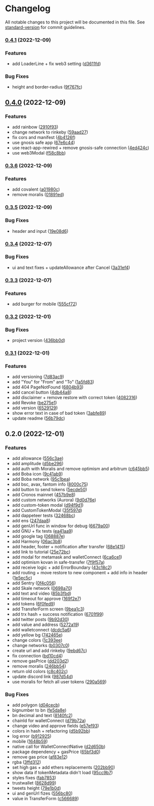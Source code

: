 # Changelog

All notable changes to this project will be documented in this file. See [standard-version](https://github.com/conventional-changelog/standard-version) for commit guidelines.

### [0.4.1](https://github.com/StableUnit/safe-transfer/compare/v0.4.0...v0.4.1) (2022-12-09)


### Features

* add LoaderLine + fix web3 setting ([d3611fd](https://github.com/StableUnit/safe-transfer/commit/d3611fd6f46b1227a680298fe92427ba5802213e))


### Bug Fixes

* height and border-radius ([9f767fc](https://github.com/StableUnit/safe-transfer/commit/9f767fc87d4dce15387adfdec2297791c906a276))

## [0.4.0](https://github.com/StableUnit/safe-transfer/compare/v0.3.6...v0.4.0) (2022-12-09)


### Features

* add rainbow ([2910f93](https://github.com/StableUnit/safe-transfer/commit/2910f93f08fb738829f416f923fa905894aac8c9))
* change network to rinkeby ([59aad27](https://github.com/StableUnit/safe-transfer/commit/59aad274b14db5b9383d13f1deba3c94636994d2))
* fix cors and manifest ([4b4126f](https://github.com/StableUnit/safe-transfer/commit/4b4126fb7230c5ecd2260895aa30215dd5c1c468))
* use gnosis safe app ([67e6c44](https://github.com/StableUnit/safe-transfer/commit/67e6c445559708308da2e5479d8e18997bc659df))
* use react-app-rewired + remove gnosis-safe connection ([4ed424c](https://github.com/StableUnit/safe-transfer/commit/4ed424c4e578ef8a9495f366428c7fd490229ed2))
* use web3Modal ([f58c8bb](https://github.com/StableUnit/safe-transfer/commit/f58c8bbf5dd1a996f28fd3782aa31490748fac68))

### [0.3.6](https://github.com/StableUnit/safe-transfer/compare/v0.3.5...v0.3.6) (2022-12-09)


### Features

* add covalent ([a01980c](https://github.com/StableUnit/safe-transfer/commit/a01980c4eb70ee56d4a690bc1cd4e69b74686367))
* remove moralis ([01891ed](https://github.com/StableUnit/safe-transfer/commit/01891edad407f61dde544e7b770476e240da476a))

### [0.3.5](https://github.com/StableUnit/safe-transfer/compare/v0.3.4...v0.3.5) (2022-12-09)


### Bug Fixes

* header and input ([19e08d6](https://github.com/StableUnit/safe-transfer/commit/19e08d6ed21eae5d284f21e1b647e8b2579d9553))

### [0.3.4](https://github.com/StableUnit/safe-transfer/compare/v0.3.3...v0.3.4) (2022-12-07)


### Bug Fixes

* ui and text fixes + updateAllowance after Cancel ([3a31ef4](https://github.com/StableUnit/safe-transfer/commit/3a31ef4dcfd77609d8bd4904591001c5c9d20117))

### [0.3.3](https://github.com/StableUnit/safe-transfer/compare/v0.3.2...v0.3.3) (2022-12-07)


### Features

* add burger for mobile ([555cf72](https://github.com/StableUnit/safe-transfer/commit/555cf721b49e2cdc1378c7c8d611b6dad0761afa))

### [0.3.2](https://github.com/StableUnit/safe-transfer/compare/v0.3.1...v0.3.2) (2022-12-01)


### Bug Fixes

* project version ([436bb0d](https://github.com/StableUnit/safe-transfer/commit/436bb0d25daf8ea378efc2663281f4f9acb03235))

### [0.3.1](https://github.com/StableUnit/safe-transfer/compare/v0.2.0...v0.3.1) (2022-12-01)


### Features

*  add versioning ([7d83ac9](https://github.com/StableUnit/safe-transfer/commit/7d83ac95651460a61c544615933c9dae0cd0f4fe))
* add "You" for "From" and "To" ([1a5fd83](https://github.com/StableUnit/safe-transfer/commit/1a5fd834b32d01fea52d91d9c1c406da53bf087a))
* add 404 PageNotFound ([6804b93](https://github.com/StableUnit/safe-transfer/commit/6804b93175ed64744d1d1bb29adcf5aaec0b72ed))
* add cancel button ([4db44a8](https://github.com/StableUnit/safe-transfer/commit/4db44a8e4e60e8baeb3bad35f832d8bff132e1c0))
* add disclaimer + remove restore with correct token ([4082316](https://github.com/StableUnit/safe-transfer/commit/4082316b397979350227696e6c4570f7d6c64d50))
* add Revoke ([be275e1](https://github.com/StableUnit/safe-transfer/commit/be275e1cc9656e68e86551a62ff0b524e9d7a745))
* add version ([6529129](https://github.com/StableUnit/safe-transfer/commit/6529129eedbaf0c50f561335b35e1330e388dcc6))
* show error text in case of bad token ([3abfe89](https://github.com/StableUnit/safe-transfer/commit/3abfe89d5f827f9ff02d080813c640294ec7fb60))
* update readme ([56b79dc](https://github.com/StableUnit/safe-transfer/commit/56b79dc916a90e3bb87dd830df519618d8d4bff1))

## 0.2.0 (2022-12-01)


### Features

* add allowance ([556c3ae](https://github.com/StableUnit/safe-transfer/commit/556c3ae04ace362d633082533a0303f06ab087b7))
* add amplitude ([d5be296](https://github.com/StableUnit/safe-transfer/commit/d5be2965fc437fd7e03eb4ad7584a9969fbb8d20))
* add auth with Moralis and remove optimism and arbitrum ([c645bb5](https://github.com/StableUnit/safe-transfer/commit/c645bb5cc2785d23debad6fd1ee6705bae764efe))
* add Boba icon ([9c41ab9](https://github.com/StableUnit/safe-transfer/commit/9c41ab9446352ffd4b6daf66b6ff5b63138171a3))
* add Boba network ([95c1bea](https://github.com/StableUnit/safe-transfer/commit/95c1bea13c82bccf3f220e060a8ab8998a222e96))
* add bsc, avax, fantom info ([8000c75](https://github.com/StableUnit/safe-transfer/commit/8000c75b414b5e3caee9b5d453766d56cd095668))
* add button to send tokens ([5ecde50](https://github.com/StableUnit/safe-transfer/commit/5ecde507dbe4fca32442d74ee21773e56ff95612))
* add Cronos mainnet ([457b9e8](https://github.com/StableUnit/safe-transfer/commit/457b9e89ca5164a6ae90712b8d1a690da98ab1fb))
* add custom networks (Aurora) ([9d0d76e](https://github.com/StableUnit/safe-transfer/commit/9d0d76eba202c2b2a93a2be25461e20b0f75d097))
* add custom-token modal ([d94f9d1](https://github.com/StableUnit/safe-transfer/commit/d94f9d1d1152d5d58674df184655a7c85e5ab8dd))
* add CustomTokenModal ([35f597d](https://github.com/StableUnit/safe-transfer/commit/35f597d2edf17172631509f47cbf4690a7d9a42a))
* add dappeteer tests ([32468bc](https://github.com/StableUnit/safe-transfer/commit/32468bcec4bd3c5748bb6651033201cc2e6c2163))
* add ens ([247daa8](https://github.com/StableUnit/safe-transfer/commit/247daa8be90eb51a1e6ffcdd5dfe643184bf6df3))
* add genUrl func in window for debug ([6679a00](https://github.com/StableUnit/safe-transfer/commit/6679a00415d578db0cf3ecef17e408d05d1a2cca))
* add GNU + fix tests ([ea41aa9](https://github.com/StableUnit/safe-transfer/commit/ea41aa919df142f20214fc57519c0fb3daf8e333))
* add google tag ([068887e](https://github.com/StableUnit/safe-transfer/commit/068887ebe697458aab3720af238ca74b7d3939a2))
* add Harmony ([06ac3b8](https://github.com/StableUnit/safe-transfer/commit/06ac3b8e00458aca8c46da595eeeb5e30c8e155e))
* add header, footer + notification after transfer ([68e1415](https://github.com/StableUnit/safe-transfer/commit/68e141554c037bbd2b1825b49e1f103c47dee1f6))
* add link to tutorial ([25e72bc](https://github.com/StableUnit/safe-transfer/commit/25e72bcfb074a04c1ca403603cf43d6d3f0ceb50))
* add modal for metamask and walletConnect ([6ca6ce1](https://github.com/StableUnit/safe-transfer/commit/6ca6ce18ab47475e0bd6c8032d48ee8eba743f2a))
* add optimism kovan in safe-transfer ([7f9f57a](https://github.com/StableUnit/safe-transfer/commit/7f9f57a89d2e7dc3818212a98ad10f43a1c47ff4))
* add receive logic + add ErrorBoundary ([43c18c2](https://github.com/StableUnit/safe-transfer/commit/43c18c26986e7ab28a000b3e39dd826e8c1c496c))
* add routing + move restore to new component + add info in header ([1e5ec5c](https://github.com/StableUnit/safe-transfer/commit/1e5ec5cccd3c49ab7196d70dd3d0af11fcce9a50))
* add Sentry ([0f4c056](https://github.com/StableUnit/safe-transfer/commit/0f4c0565f0ecf117ea981064563c763a9aea7c9c))
* add Skale network ([0698a70](https://github.com/StableUnit/safe-transfer/commit/0698a70620c86678a9513141f053a7ec958eb2a8))
* add text and video ([85b3fbd](https://github.com/StableUnit/safe-transfer/commit/85b3fbd82aa5cd20d7aeddd34959afa416ddd151))
* add timeout for approve ([169f2e7](https://github.com/StableUnit/safe-transfer/commit/169f2e7240f12215121d759b9d9fa0bf8dac487d))
* add tokens ([6f0fed9](https://github.com/StableUnit/safe-transfer/commit/6f0fed9b5e31b708b1c5640d0eabdcf079cf079d))
* add TransferForm screen ([9bea1c3](https://github.com/StableUnit/safe-transfer/commit/9bea1c3ad937be5cdfe62010d7e2a33ba331eca1))
* add trx hash + success notification ([6701f99](https://github.com/StableUnit/safe-transfer/commit/6701f990d56b7f44f7b324737fa3588a398220db))
* add twitter posts ([9b92d30](https://github.com/StableUnit/safe-transfer/commit/9b92d306829a4762feaeeef648b7f13805c5a847))
* add value and address ([5272a19](https://github.com/StableUnit/safe-transfer/commit/5272a19ffe4bfbe2991f12dfb3fcfe209e547c65))
* add walletconnect ([dcdc5a6](https://github.com/StableUnit/safe-transfer/commit/dcdc5a693e73e8f14e27a37852b9cdffeff0fe61))
* add yellow bg ([742465e](https://github.com/StableUnit/safe-transfer/commit/742465e63d9ce0f38c29c86c4ddd28b20d15b086))
* change colors ([1c393ee](https://github.com/StableUnit/safe-transfer/commit/1c393ee8be38c3cf140c5bf0a3951ea086e8b624))
* change networks ([b0307c0](https://github.com/StableUnit/safe-transfer/commit/b0307c020154396028751dd7e7628a0c8da4adbc))
* create url and add rinkeby ([9ebd67c](https://github.com/StableUnit/safe-transfer/commit/9ebd67c9947d1f4370bb3e3361ddfd7aea8ea584))
* fix connection ([bd10cd4](https://github.com/StableUnit/safe-transfer/commit/bd10cd4518f9399f741800c498644b26710b01c6))
* remove gasPrice ([dd203d2](https://github.com/StableUnit/safe-transfer/commit/dd203d21827b738c716107061b8d8c66b1a422dc))
* remove moralis ([246bb54](https://github.com/StableUnit/safe-transfer/commit/246bb543781be41ff789194c12c23a8182a30ee9))
* return old colors ([c8c402c](https://github.com/StableUnit/safe-transfer/commit/c8c402c17dc8ffbe56da1c83ebb0f0b68ae5e56a))
* update discord link ([987d54d](https://github.com/StableUnit/safe-transfer/commit/987d54dc9f86ac585b097f37215cd542278b94db))
* use moralis for fetch all user tokens ([290a569](https://github.com/StableUnit/safe-transfer/commit/290a5696c9c4b3ac649a20e5f401706b953ded81))


### Bug Fixes

* add polygon ([d04cecb](https://github.com/StableUnit/safe-transfer/commit/d04cecbe3be207f2ce97b37c93b7d91b48f2f1f6))
* bignumber to bn ([fe5da8e](https://github.com/StableUnit/safe-transfer/commit/fe5da8ec80afa6ae6ba2ea0a554431b0c86bd1f1))
* bn decimal and text ([8140fc2](https://github.com/StableUnit/safe-transfer/commit/8140fc2731cb0534e767c2fa7d25189b8c9acc91))
* chainId for walletConnect ([d79b72a](https://github.com/StableUnit/safe-transfer/commit/d79b72ac9a53dab369fdba03333c96588d6cd2a7))
* change video and approve fields ([e57ef93](https://github.com/StableUnit/safe-transfer/commit/e57ef9364b3a4205e539f4fccd0103a0dea84b77))
* colors in hash + refactoring ([d5b92bb](https://github.com/StableUnit/safe-transfer/commit/d5b92bb68caaf8fe9d4ee2d883f9ebc595c1c93f))
* log error ([b912925](https://github.com/StableUnit/safe-transfer/commit/b9129251cbd376e8308820e8b71d644d07cd074d))
* mobile ([1648b59](https://github.com/StableUnit/safe-transfer/commit/1648b597a6d54ce6af075ed856905b9aa6d2cc0b))
* native call for WalletConnectNative ([d2d650b](https://github.com/StableUnit/safe-transfer/commit/d2d650b775e453a4936873c065aeb09eddc5961e))
* package dependency + gasPrice ([65bf3d0](https://github.com/StableUnit/safe-transfer/commit/65bf3d05625b4da6b38103ea830ccc18db9491eb))
* remove gas price ([af83e12](https://github.com/StableUnit/safe-transfer/commit/af83e1287cc322be05a98c93d17c48416f9a929c))
* rgba ([3ffd312](https://github.com/StableUnit/safe-transfer/commit/3ffd3125138972a75adaf70ecfa6fd0321dab9e8))
* set high gas + add ethers replacements ([202bb90](https://github.com/StableUnit/safe-transfer/commit/202bb901f253f864e464177f2c1bfa6b3be3642f))
* show data if tokenMetadata didn't load ([95cc9b7](https://github.com/StableUnit/safe-transfer/commit/95cc9b721e911e32db7e41f61b22c7f9f799d870))
* styles fixes ([fab7853](https://github.com/StableUnit/safe-transfer/commit/fab7853664b1ba755e40219d2dbdd41af31531b0))
* trustwallet ([8628d99](https://github.com/StableUnit/safe-transfer/commit/8628d99f004d277a8d3f364897cae674d2dd05b0))
* tweets height ([79e1b0d](https://github.com/StableUnit/safe-transfer/commit/79e1b0d5fbbe83ce2337c30cab811380f0e80114))
* ui and genUrl fizes ([556bc80](https://github.com/StableUnit/safe-transfer/commit/556bc800af314ffc0cebaf410585faa1998c93c5))
* value in TransferForm ([c566689](https://github.com/StableUnit/safe-transfer/commit/c566689e5c90981f14984baf6adaf7439b9b0dfc))
